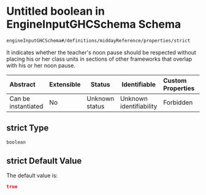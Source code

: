# Untitled boolean in EngineInputGHCSchema Schema

```txt
engineInputGHCSchema#/definitions/middayReference/properties/strict
```

It indicates whether the teacher's noon pause should be respected without placing his or her class units in sections of other frameworks that overlap with his or her noon pause.


| Abstract            | Extensible | Status         | Identifiable            | Custom Properties | Additional Properties | Access Restrictions | Defined In                                                         |
| :------------------ | ---------- | -------------- | ----------------------- | :---------------- | --------------------- | ------------------- | ------------------------------------------------------------------ |
| Can be instantiated | No         | Unknown status | Unknown identifiability | Forbidden         | Allowed               | none                | [ghc.schema.json\*](../out/ghc.schema.json "open original schema") |

## strict Type

`boolean`

## strict Default Value

The default value is:

```json
true
```
